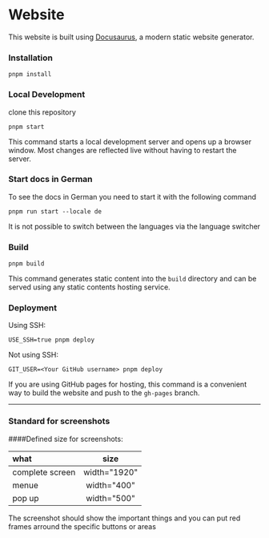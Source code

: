 # Website

This website is built using [Docusaurus](https://docusaurus.io/), a modern static website generator.

### Installation

```Shell
pnpm install
```

### Local Development

clone this repository

```Shell
pnpm start
```

This command starts a local development server and opens up a browser window. Most changes are reflected live without having to restart the server.

### Start docs in German

To see the docs in German you need to start it with the following command

```Shell
pnpm run start --locale de
```

It is not possible to switch between the languages via the language switcher

### Build

```Shell
pnpm build
```

This command generates static content into the `build` directory and can be served using any static contents hosting service.

### Deployment

Using SSH:

```Shell
USE_SSH=true pnpm deploy
```

Not using SSH:

```Shell
GIT_USER=<Your GitHub username> pnpm deploy
```

If you are using GitHub pages for hosting, this command is a convenient way to build the website and push to the `gh-pages` branch.

-----

### Standard for screenshots

####Defined size for screenshots:

|what               | size          |
|:-                 | :-:           |
|complete screen    | width="1920"  |
|menue              | width="400"   | 
|pop up             | width="500"   |

The screenshot should show the important things and you can put red frames arround the specific buttons or areas
